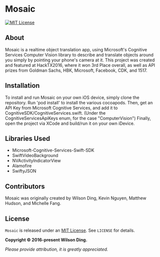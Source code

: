 # Mosaic

[![MIT License](https://img.shields.io/badge/license-MIT-blue.svg)][mitLink]

## About

Mosaic is a realtime object translation app, using Microsoft's Cognitive Services Computer Vision library to describe and translate objects around you simply by pointing your phone's camera at it. This project was created and featured at HackTX2016, where it won 3rd Place overall, as well as API prizes from Goldman Sachs, HBK, Microsoft, Facebook, CDK, and 1517.

## Installation

To install and run Mosaic on your own iOS device, simply clone the repository. Run 'pod install' to install the various cocoapods. Then, get an API Key from Microsoft Cognitive Services, and add it to CognitiveSDK/CognitiveServices.swift. (Under the CognitiveServicesApiKeys enum, for the case "ComputerVision") Finally, open the project via XCode and build/run it on your own iDevice.

## Libraries Used

- Microsoft-Cognitive-Services-Swift-SDK
- SwiftVideoBackground
- NVActivityIndicatorView
- Alamofire
- SwiftyJSON

## Contributors

Mosaic was originally created by Wilson Ding, Kevin Nguyen, Matthew Hudson, and Michelle Fang.

## License

`Mosaic` is released under an [MIT License][mitLink]. See `LICENSE` for details.

**Copyright &copy; 2016-present Wilson Ding.**

*Please provide attribution, it is greatly appreciated.*

[mitLink]:http://opensource.org/licenses/MIT

